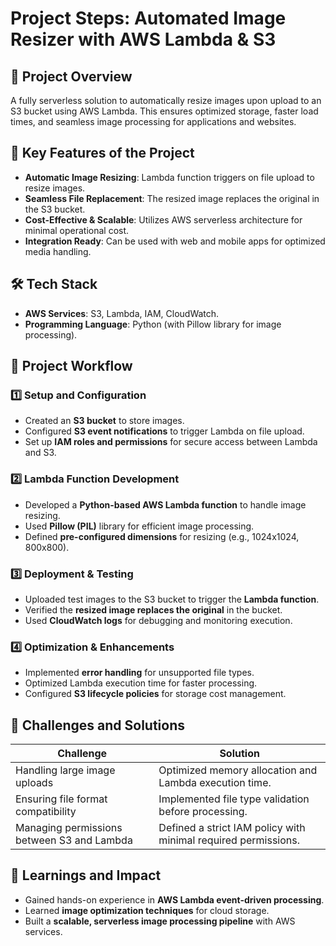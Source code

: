 # Project Steps: Automated Image Resizer with AWS Lambda & S3  

## 🚀 Project Overview  
A fully serverless solution to automatically resize images upon upload to an S3 bucket using AWS Lambda. This ensures optimized storage, faster load times, and seamless image processing for applications and websites.  

## 🌟 Key Features of the Project  
- **Automatic Image Resizing**: Lambda function triggers on file upload to resize images.  
- **Seamless File Replacement**: The resized image replaces the original in the S3 bucket.  
- **Cost-Effective & Scalable**: Utilizes AWS serverless architecture for minimal operational cost.  
- **Integration Ready**: Can be used with web and mobile apps for optimized media handling.  

## 🛠 Tech Stack  
- **AWS Services**: S3, Lambda, IAM, CloudWatch.  
- **Programming Language**: Python (with Pillow library for image processing).  

## 📜 Project Workflow  

### **1️⃣ Setup and Configuration**  
- Created an **S3 bucket** to store images.  
- Configured **S3 event notifications** to trigger Lambda on file upload.  
- Set up **IAM roles and permissions** for secure access between Lambda and S3.  

### **2️⃣ Lambda Function Development**  
- Developed a **Python-based AWS Lambda function** to handle image resizing.  
- Used **Pillow (PIL)** library for efficient image processing.  
- Defined **pre-configured dimensions** for resizing (e.g., 1024x1024, 800x800).  

### **3️⃣ Deployment & Testing**  
- Uploaded test images to the S3 bucket to trigger the **Lambda function**.  
- Verified the **resized image replaces the original** in the bucket.  
- Used **CloudWatch logs** for debugging and monitoring execution.  

### **4️⃣ Optimization & Enhancements**  
- Implemented **error handling** for unsupported file types.  
- Optimized Lambda execution time for faster processing.  
- Configured **S3 lifecycle policies** for storage cost management.  

## 🚧 Challenges and Solutions  

| Challenge | Solution |  
|-----------|----------|  
| Handling large image uploads | Optimized memory allocation and Lambda execution time. |  
| Ensuring file format compatibility | Implemented file type validation before processing. |  
| Managing permissions between S3 and Lambda | Defined a strict IAM policy with minimal required permissions. |  

## 🎯 Learnings and Impact  
- Gained hands-on experience in **AWS Lambda event-driven processing**.  
- Learned **image optimization techniques** for cloud storage.  
- Built a **scalable, serverless image processing pipeline** with AWS services.  

